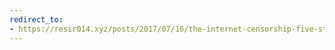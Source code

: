 ```yaml
---
redirect_to:
- https://resir014.xyz/posts/2017/07/16/the-internet-censorship-five-stages-of-grief/
---
```

